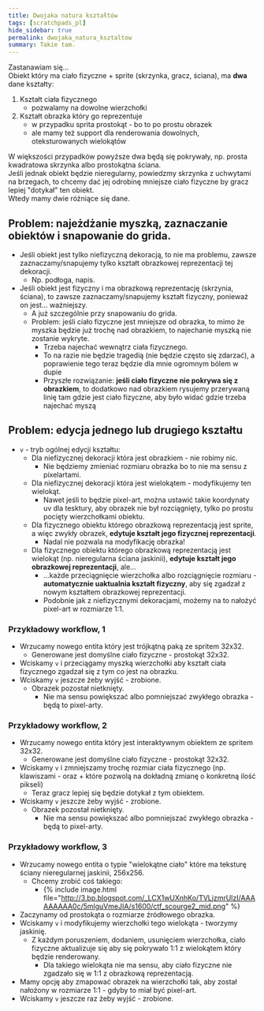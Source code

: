 ```yaml
---
title: Dwojaka natura kształtów
tags: [scratchpads_pl]
hide_sidebar: true
permalink: dwojaka_natura_ksztaltow
summary: Takie tam.
---
```


Zastanawiam się...  
Obiekt który ma ciało fizyczne + sprite (skrzynka, gracz, ściana), ma **dwa** dane kształty:

1. Kształt ciała fizycznego
	- pozwalamy na dowolne wierzchołki
2. Kształt obrazka który go reprezentuje
	- w przypadku sprita prostokąt - bo to po prostu obrazek
	- ale mamy też support dla renderowania dowolnych, oteksturowanych wielokątów

W większości przypadków powyższe dwa będą się pokrywały, np. prosta kwadratowa skrzynka albo prostokątna ściana.  
Jeśli jednak obiekt będzie nieregularny, powiedzmy skrzynka z uchwytami na brzegach, to chcemy dać jej odrobinę mniejsze ciało fizyczne by gracz lepiej "dotykał" ten obiekt.  
Wtedy mamy dwie różniące się dane.

## Problem: najeżdżanie myszką, zaznaczanie obiektów i snapowanie do grida.

- Jeśli obiekt jest tylko niefizyczną dekoracją, to nie ma problemu, zawsze zaznaczamy/snapujemy tylko kształt obrazkowej reprezentacji tej dekoracji.
	- Np. podłoga, napis.
- Jeśli obiekt jest fizyczny i ma obrazkową reprezentację (skrzynia, ściana), to zawsze zaznaczamy/snapujemy kształt fizyczny, ponieważ on jest... ważniejszy.
	- A już szczególnie przy snapowaniu do grida.
	- Problem: jeśli ciało fizyczne jest mniejsze od obrazka, to mimo że myszka będzie już trochę nad obrazkiem, to najechanie myszką nie zostanie wykryte.
		- Trzeba najechać wewnątrz ciała fizycznego.
		- To na razie nie będzie tragedią (nie będzie często się zdarzać), a poprawienie tego teraz będzie dla mnie ogromnym bólem w dupie
		- Przyszłe rozwiązanie: **jeśli ciało fizyczne nie pokrywa się z obrazkiem**, to dodatkowo nad obrazkiem rysujemy przerywaną linię tam gdzie jest ciało fizyczne, aby było widać gdzie trzeba najechać myszą

## Problem: edycja jednego lub drugiego kształtu

- ``v`` - tryb ogólnej edycji kształtu:
	- Dla niefizycznej dekoracji która jest obrazkiem - nie robimy nic.
		- Nie będziemy zmieniać rozmiaru obrazka bo to nie ma sensu z pixelartami.
	- Dla niefizycznej dekoracji która jest wielokątem - modyfikujemy ten wielokąt.
		- Nawet jeśli to będzie pixel-art, można ustawić takie koordynaty uv dla tesktury, aby obrazek nie był rozciągnięty, tylko po prostu pocięty wierzchołkami obiektu.
	- Dla fizycznego obiektu którego obrazkową reprezentacją jest sprite, a więc zwykły obrazek, **edytuje kształt jego fizycznej reprezentacji**.
		- Nadal nie pozwala na modyfikację obrazka!
	- Dla fizycznego obiektu którego obrazkową reprezentacją jest wielokąt (np. nieregularna ściana jaskinii), **edytuje kształt jego obrazkowej reprezentacji**, ale...
		- ...każde przeciągnięcie wierzchołka albo rozciągnięcie rozmiaru - **automatycznie uaktualnia kształt fizyczny**, aby się zgadzał z nowym kształtem obrazkowej reprezentacji.
		- Podobnie jak z niefizycznymi dekoracjami, możemy na to nałożyć pixel-art w rozmiarze 1:1.

### Przykładowy workflow, 1

- Wrzucamy nowego entita który jest trójkątną paką ze spritem 32x32.
	- Generowane jest domyślne ciało fizyczne - prostokąt 32x32.
- Wciskamy ``v`` i przeciągamy myszką wierzchołki aby kształt ciała fizycznego zgadzał się z tym co jest na obrazku.
- Wciskamy ``v`` jeszcze żeby wyjść - zrobione.
	- Obrazek pozostał nietknięty.
		- Nie ma sensu powiększać albo pomniejszać zwykłego obrazka - będą to pixel-arty.

### Przykładowy workflow, 2

- Wrzucamy nowego entita który jest interaktywnym obiektem ze spritem 32x32.
	- Generowane jest domyślne ciało fizyczne - prostokąt 32x32.
- Wciskamy ``v`` i zmniejszamy trochę rozmiar ciała fizycznego (np. klawiszami - oraz + które pozwolą na dokładną zmianę o konkretną ilość pikseli)
	- Teraz gracz lepiej się będzie dotykał z tym obiektem.
- Wciskamy ``v`` jeszcze żeby wyjść - zrobione.
	- Obrazek pozostał nietknięty.
		- Nie ma sensu powiększać albo pomniejszać zwykłego obrazka - będą to pixel-arty.

### Przykładowy workflow, 3

- Wrzucamy nowego entita o typie "wielokątne ciało" które ma teksturę ściany nieregularnej jaskinii, 256x256.
	- Chcemy zrobić coś takiego:
		- {% include image.html file="http://3.bp.blogspot.com/_LCX1wUXnhKo/TVLjzmrUlzI/AAAAAAAAA0c/5mlguVmeJIA/s1600/ctf_scourge2_mid.png" %}
- Zaczynamy od prostokąta o rozmiarze źródłowego obrazka.
- Wciskamy ``v`` i modyfikujemy wierzchołki tego wielokąta - tworzymy jaskinię.
	- Z każdym poruszeniem, dodaniem, usunięciem wierzchołka, ciało fizyczne aktualizuje się aby się pokrywało 1:1 z wielokątem który będzie renderowany.
		- Dla takiego wielokąta nie ma sensu, aby ciało fizyczne nie zgadzało się w 1:1 z obrazkową reprezentacją.
- Mamy opcję aby zmapować obrazek na wierzchołki tak, aby został nałożony w rozmiarze 1:1 - gdyby to miał być pixel-art.
- Wciskamy ``v`` jeszcze raz żeby wyjść - zrobione.
